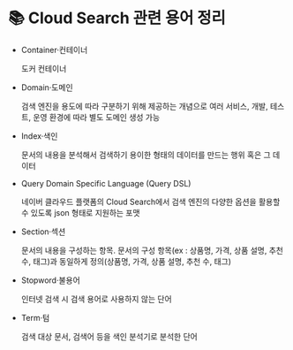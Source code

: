 # 📚 Cloud Search 관련 용어 정리

- Container·컨테이너
    
    도커 컨테이너
    
- Domain·도메인
    
    검색 엔진을 용도에 따라 구분하기 위해 제공하는 개념으로 여러 서비스, 개발, 테스트, 운영 환경에 따라 별도 도메인 생성 가능
    
- Index·색인
    
    문서의 내용을 분석해서 검색하기 용이한 형태의 데이터를 만드는 행위 혹은 그 데이터
    
- Query Domain Specific Language (Query DSL)
    
    네이버 클라우드 플랫폼의 Cloud Search에서 검색 엔진의 다양한 옵션을 활용할 수 있도록 json 형태로 지원하는 포맷
    
- Section·섹션
    
    문서의 내용을 구성하는 항목. 문서의 구성 항목(ex : 상품명, 가격, 상품 설명, 추천 수, 태그)과 동일하게 정의(상품명, 가격, 상품 설명, 추천 수, 태그)
    
- Stopword·불용어
    
    인터넷 검색 시 검색 용어로 사용하지 않는 단어
    
- Term·텀
    
    검색 대상 문서, 검색어 등을 색인 분석기로 분석한 단어